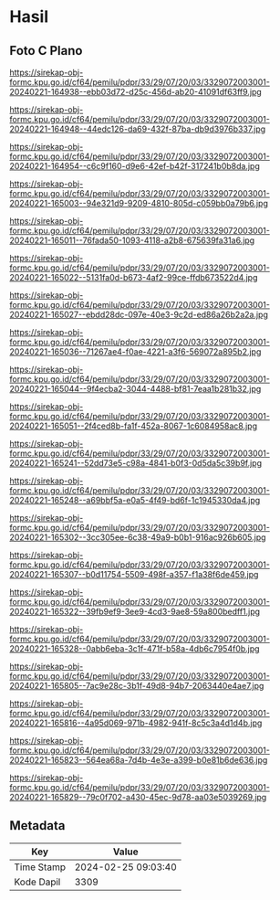 # Hasil

## Foto C Plano

https://sirekap-obj-formc.kpu.go.id/cf64/pemilu/pdpr/33/29/07/20/03/3329072003001-20240221-164938--ebb03d72-d25c-456d-ab20-41091df63ff9.jpg

https://sirekap-obj-formc.kpu.go.id/cf64/pemilu/pdpr/33/29/07/20/03/3329072003001-20240221-164948--44edc126-da69-432f-87ba-db9d3976b337.jpg

https://sirekap-obj-formc.kpu.go.id/cf64/pemilu/pdpr/33/29/07/20/03/3329072003001-20240221-164954--c6c9f160-d9e6-42ef-b42f-317241b0b8da.jpg

https://sirekap-obj-formc.kpu.go.id/cf64/pemilu/pdpr/33/29/07/20/03/3329072003001-20240221-165003--94e321d9-9209-4810-805d-c059bb0a79b6.jpg

https://sirekap-obj-formc.kpu.go.id/cf64/pemilu/pdpr/33/29/07/20/03/3329072003001-20240221-165011--76fada50-1093-4118-a2b8-675639fa31a6.jpg

https://sirekap-obj-formc.kpu.go.id/cf64/pemilu/pdpr/33/29/07/20/03/3329072003001-20240221-165022--5131fa0d-b673-4af2-99ce-ffdb673522d4.jpg

https://sirekap-obj-formc.kpu.go.id/cf64/pemilu/pdpr/33/29/07/20/03/3329072003001-20240221-165027--ebdd28dc-097e-40e3-9c2d-ed86a26b2a2a.jpg

https://sirekap-obj-formc.kpu.go.id/cf64/pemilu/pdpr/33/29/07/20/03/3329072003001-20240221-165036--71267ae4-f0ae-4221-a3f6-569072a895b2.jpg

https://sirekap-obj-formc.kpu.go.id/cf64/pemilu/pdpr/33/29/07/20/03/3329072003001-20240221-165044--9f4ecba2-3044-4488-bf81-7eaa1b281b32.jpg

https://sirekap-obj-formc.kpu.go.id/cf64/pemilu/pdpr/33/29/07/20/03/3329072003001-20240221-165051--2f4ced8b-fa1f-452a-8067-1c6084958ac8.jpg

https://sirekap-obj-formc.kpu.go.id/cf64/pemilu/pdpr/33/29/07/20/03/3329072003001-20240221-165241--52dd73e5-c98a-4841-b0f3-0d5da5c39b9f.jpg

https://sirekap-obj-formc.kpu.go.id/cf64/pemilu/pdpr/33/29/07/20/03/3329072003001-20240221-165248--a69bbf5a-e0a5-4f49-bd6f-1c1945330da4.jpg

https://sirekap-obj-formc.kpu.go.id/cf64/pemilu/pdpr/33/29/07/20/03/3329072003001-20240221-165302--3cc305ee-6c38-49a9-b0b1-916ac926b605.jpg

https://sirekap-obj-formc.kpu.go.id/cf64/pemilu/pdpr/33/29/07/20/03/3329072003001-20240221-165307--b0d11754-5509-498f-a357-f1a38f6de459.jpg

https://sirekap-obj-formc.kpu.go.id/cf64/pemilu/pdpr/33/29/07/20/03/3329072003001-20240221-165322--39fb9ef9-3ee9-4cd3-9ae8-59a800bedff1.jpg

https://sirekap-obj-formc.kpu.go.id/cf64/pemilu/pdpr/33/29/07/20/03/3329072003001-20240221-165328--0abb6eba-3c1f-471f-b58a-4db6c7954f0b.jpg

https://sirekap-obj-formc.kpu.go.id/cf64/pemilu/pdpr/33/29/07/20/03/3329072003001-20240221-165805--7ac9e28c-3b1f-49d8-94b7-2063440e4ae7.jpg

https://sirekap-obj-formc.kpu.go.id/cf64/pemilu/pdpr/33/29/07/20/03/3329072003001-20240221-165816--4a95d069-971b-4982-941f-8c5c3a4d1d4b.jpg

https://sirekap-obj-formc.kpu.go.id/cf64/pemilu/pdpr/33/29/07/20/03/3329072003001-20240221-165823--564ea68a-7d4b-4e3e-a399-b0e81b6de636.jpg

https://sirekap-obj-formc.kpu.go.id/cf64/pemilu/pdpr/33/29/07/20/03/3329072003001-20240221-165829--79c0f702-a430-45ec-9d78-aa03e5039269.jpg


## Metadata

| Key        | Value               |
| ---------- | ------------------- |
| Time Stamp | 2024-02-25 09:03:40 |
| Kode Dapil | 3309                |



